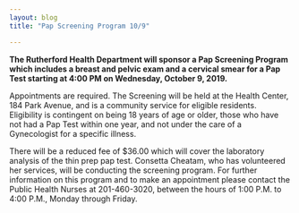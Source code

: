 ```yaml
---
layout: blog
title: "Pap Screening Program 10/9"

---
```

**The Rutherford Health Department will sponsor a Pap Screening Program which
includes a breast and pelvic exam and a cervical smear for a Pap Test starting at 4:00
PM on Wednesday, October 9, 2019.** 

Appointments are required. The Screening will be
held at the Health Center, 184 Park Avenue, and is a community service for eligible
residents. Eligibility is contingent on being 18 years of age or older, those who have
not had a Pap Test within one year, and not under the care of a Gynecologist for a
specific illness. 

There will be a reduced fee of $36.00 which will cover the laboratory
analysis of the thin prep pap test. Consetta Cheatam, who has volunteered her services,
will be conducting the screening program. For further information on this program and
to make an appointment please contact the Public Health Nurses at 201-460-3020,
between the hours of 1:00 P.M. to 4:00 P.M., Monday through Friday.
